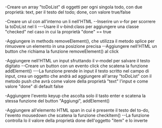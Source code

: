 <!--
TRACCIA

Descrizione:
Rifare l'esercizio della to do list.
Questa volta però ogni todo sarà un oggetto, formato da due proprietà:
- text, una stringa che indica il testo del todo
- done, un booleano (true/false) che indica se il todo è stato fatto oppure no
MILESTONE 1
Stampare all'interno di una lista HTML un item per ogni todo.
Se la proprietà done è uguale a true, visualizzare il testo del todo sbarrato.
MILESTONE 2
Visualizzare a fianco ad ogni item ha una "x": cliccando su di essa, il todo viene rimosso dalla lista.
MILESTONE 3
Predisporre un campo di input testuale e un pulsante "aggiungi": cliccando sul pulsante, il testo digitato viene letto e utilizzato per creare un nuovo todo, che quindi viene aggiunto alla lista dei todo esistenti.
Bonus:
1- oltre al click sul pulsante, intercettare anche il tasto ENTER per aggiungere il todo alla lista
2- cliccando sul testo dell'item, invertire il valore della proprietà done del todo corrispondente (se done era uguale a false, impostare true e viceversa)
-->

<!--
CREARE UN ARRAY LIST DI OGGETTI PER OGNI SINGOLA TODO
-->
-Creare un array "toDoList" di oggetti per ogni singola todo, con due proprietà: text, per il testo del todo; done, con valore true/false

<!--
MILESTONE 1
-->
-Creare un ul con all'interno un li nell'HTML
--Inserire un v-for per scorrere la toDoList nel li
---Usare il v-bind:class per aggiungere una classe "checked" nel caso in cui la proprietà "done" == true

<!--
MILESTONE 2
-->
-Aggiungere in methods removeElement(), che utilizza il metodo splice per rimuovere un elemento in una posizione precisa
--Aggiungere nell'HTML un button che richiama la funzione removeElement() al click

<!--
MILESTONE 3
-->
-Aggiungere nell'HTML un input sfruttando il v-model per salvare il testo digitato
--Creare un button con un evento click che scatena la funzione addElement()
---La funzione prende in input il testo scritto nel campo di input, crea un oggetto che andrà ad aggiungere all'array "toDoList" con il metodo push che avrà come valore della proprietà "text" l'input e come valore "done" di default false

<!--
BONUS 1
-->
-Aggiungere l'evento keyup che ascolta solo il tasto enter e scatena la stessa funzione del button "Aggiungi", addElement()

<!--
BONUS 2
-->
-Aggiungere all'elemento HTML span in cui è presente il testo del to-do, l'evento mousedown che scatena la funzione checkItem()
--La funzione controlla lo il valore della proprietà done dell'oggetto "item" e lo inverte
